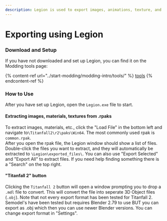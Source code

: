 ```yaml
---
description: Legion is used to export images, animations, texture, and materials
---
```


# Exporting using Legion

### Download and Setup

If you have not downloaded and set up Legion, you can find it on the Modding tools page:

{% content-ref url="../start-modding/modding-intro/tools/" %}
[tools](../start-modding/modding-intro/tools/)
{% endcontent-ref %}

### How to Use

After you have set up Legion, open the `Legion.exe` file to start.

#### Extracting images, materials, textures from .rpaks

To extract images, materials, etc., click the "Load File" in the bottom left and navigate to`\Titanfall2\r2\paks\Win64`. The most commonly used rpak is `common.rpak`. \
After you open the rpak file, the Legion window should show a list of files. Double-click the files you want to extract, and they will automatically be extracted to `\Legion\exported_files\`. You can also use "Export Selected" and "Export All" to extract files. If you need help finding something there is a "Search" on the top right.

#### "Titanfall 2" button

Clicking the `Titanfall 2` button will open a window prompting you to drop a `.mdl` file to convert. This will convert the file into seperate 3D Object files (`.obj`). Note that not every export format has been tested for Titanfall 2. Semodel's have been tested but requires Blender 2.79 to use BUT you can export as .obj which then you can use newer Blender versions. You can change export format in "Settings".
